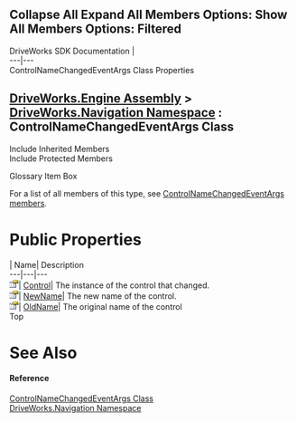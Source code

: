 Collapse All Expand All Members Options: Show All  Members Options: Filtered   
---  
DriveWorks SDK Documentation  |   
---|---  
ControlNameChangedEventArgs Class Properties   
  
[DriveWorks.Engine Assembly](topic2156.md) > [DriveWorks.Navigation Namespace](topic10114.md) : ControlNameChangedEventArgs Class  
---  
  
Include Inherited Members    
Include Protected Members    


Glossary Item Box

For a list of all members of this type, see [ControlNameChangedEventArgs members](topic10117.md).

# Public Properties

| Name| Description  
---|---|---  
![Public Property](dotnetimages/publicProperty.gif)| [Control](topic10122.md)| The instance of the control that changed.   
![Public Property](dotnetimages/publicProperty.gif)| [NewName](topic10123.md)| The new name of the control.   
![Public Property](dotnetimages/publicProperty.gif)| [OldName](topic10124.md)| The original name of the control   
Top

# See Also

#### Reference

[ControlNameChangedEventArgs Class](topic10116.md)   
[DriveWorks.Navigation Namespace](topic10114.md)



